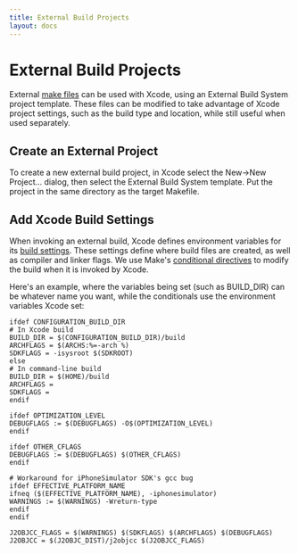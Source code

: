 ```yaml
---
title: External Build Projects
layout: docs
---
```


# External Build Projects

External [make files](Using-J2ObjC-with-Make.html) can be used with Xcode, using an External
Build System project template.  These files can be modified to take advantage
of Xcode project settings, such as the build type and location, while still
useful when used separately.

## Create an External Project

To create a new external build project, in Xcode select the New->New Project...
dialog, then select the External Build System template.  Put the project in
the same directory as the target Makefile.

## Add Xcode Build Settings

When invoking an external build, Xcode defines environment variables for its
[build settings](http://developer.apple.com/library/mac/#documentation/DeveloperTools/Reference/XcodeBuildSettingRef/1-Build_Setting_Reference/build_setting_ref.html).
These settings define where build files are created, as well as compiler and
linker flags.  We use Make's [conditional directives](http://www.gnu.org/software/make/manual/make.html#Conditionals)
to modify the build when it is invoked by Xcode.

Here's an example, where the variables being set (such as BUILD_DIR) can be
whatever name you want, while the conditionals use the environment variables
Xcode set:

```make
ifdef CONFIGURATION_BUILD_DIR
# In Xcode build
BUILD_DIR = $(CONFIGURATION_BUILD_DIR)/build
ARCHFLAGS = $(ARCHS:%=-arch %)
SDKFLAGS = -isysroot $(SDKROOT)
else
# In command-line build
BUILD_DIR = $(HOME)/build
ARCHFLAGS =
SDKFLAGS =
endif

ifdef OPTIMIZATION_LEVEL
DEBUGFLAGS := $(DEBUGFLAGS) -O$(OPTIMIZATION_LEVEL)
endif

ifdef OTHER_CFLAGS
DEBUGFLAGS := $(DEBUGFLAGS) $(OTHER_CFLAGS)
endif

# Workaround for iPhoneSimulator SDK's gcc bug
ifdef EFFECTIVE_PLATFORM_NAME
ifneq ($(EFFECTIVE_PLATFORM_NAME), -iphonesimulator)
WARNINGS := $(WARNINGS) -Wreturn-type
endif
endif

J2OBJCC_FLAGS = $(WARNINGS) $(SDKFLAGS) $(ARCHFLAGS) $(DEBUGFLAGS)
J2OBJCC = $(J2OBJC_DIST)/j2objcc $(J2OBJCC_FLAGS)
```
